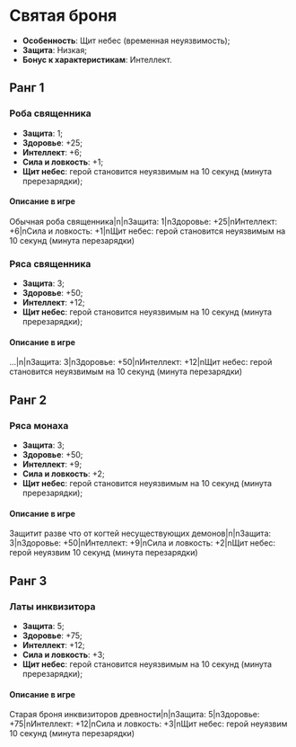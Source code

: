 # Святая броня

* **Особенность**: Щит небес (временная неуязвимость);
* **Защита**: Низкая;
* **Бонус к характеристикам**: Интеллект.

## Ранг 1

### Роба священника

* **Защита**: 1;
* **Здоровье**: +25;
* **Интеллект**: +6;
* **Сила и ловкость**: +1;
* **Щит небес**: герой становится неуязвимым на 10 секунд (минута пререзарядки);

#### Описание в игре
Обычная роба священника|n|nЗащита: 1|nЗдоровье: +25|nИнтеллект: +6|nСила и ловкость: +1|nЩит небес: герой становится неуязвимым на 10 секунд (минута перезарядки)

### Ряса священника

* **Защита**: 3;
* **Здоровье**: +50;
* **Интеллект**: +12;
* **Щит небес**: герой становится неуязвимым на 10 секунд (минута пререзарядки);

#### Описание в игре
...|n|nЗащита: 3|nЗдоровье: +50|nИнтеллект: +12|nЩит небес: герой становится неуязвимым на 10 секунд (минута перезарядки)

## Ранг 2

### Ряса монаха

* **Защита**: 3;
* **Здоровье**: +50;
* **Интеллект**: +9;
* **Сила и ловкость**: +2;
* **Щит небес**: герой становится неуязвимым на 10 секунд (минута пререзарядки);

#### Описание в игре
Защитит разве что от когтей несуществующих демонов|n|nЗащита: 3|nЗдоровье: +50|nИнтеллект: +9|nСила и ловкость: +2|nЩит небес: герой неуязвим 10 секунд (минута перезарядки)

## Ранг 3

### Латы инквизитора

* **Защита**: 5;
* **Здоровье**: +75;
* **Интеллект**: +12;
* **Сила и ловкость**: +3;
* **Щит небес**: герой становится неуязвимым на 10 секунд (минута пререзарядки);

#### Описание в игре
Старая броня инквизиторов древности|n|nЗащита: 5|nЗдоровье: +75|nИнтеллект: +12|nСила и ловкость: +3|nЩит небес: герой неуязвим 10 секунд (минута перезарядки)